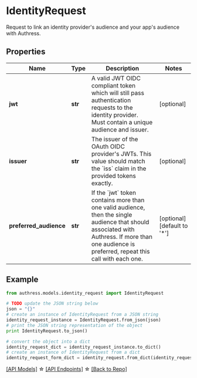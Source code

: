 # IdentityRequest

Request to link an identity provider's audience and your app's audience with Authress.

## Properties
Name | Type | Description | Notes
------------ | ------------- | ------------- | -------------
**jwt** | **str** | A valid JWT OIDC compliant token which will still pass authentication requests to the identity provider. Must contain a unique audience and issuer. | [optional]
**issuer** | **str** | The issuer of the OAuth OIDC provider&#39;s JWTs. This value should match the &#x60;iss&#x60; claim in the provided tokens exactly. | [optional]
**preferred_audience** | **str** | If the &#x60;jwt&#x60; token contains more than one valid audience, then the single audience that should associated with Authress. If more than one audience is preferred, repeat this call with each one. | [optional] [default to '*']

## Example

```python
from authress.models.identity_request import IdentityRequest

# TODO update the JSON string below
json = "{}"
# create an instance of IdentityRequest from a JSON string
identity_request_instance = IdentityRequest.from_json(json)
# print the JSON string representation of the object
print IdentityRequest.to_json()

# convert the object into a dict
identity_request_dict = identity_request_instance.to_dict()
# create an instance of IdentityRequest from a dict
identity_request_form_dict = identity_request.from_dict(identity_request_dict)
```
[[API Models]](./README.md#documentation-for-models) ☆ [[API Endpoints]](./README.md#documentation-for-api-endpoints) ☆ [[Back to Repo]](../README.md)


